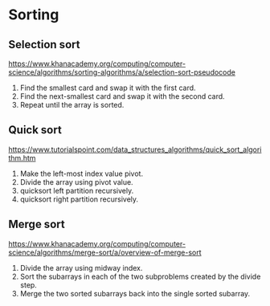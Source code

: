 # Sorting

## Selection sort
https://www.khanacademy.org/computing/computer-science/algorithms/sorting-algorithms/a/selection-sort-pseudocode
1. Find the smallest card and swap it with the first card.
1. Find the next-smallest card and swap it with the second card.
1. Repeat until the array is sorted.


## Quick sort
https://www.tutorialspoint.com/data_structures_algorithms/quick_sort_algorithm.htm
1. Make the left-most index value pivot.
1. Divide the array using pivot value.
1. quicksort left partition recursively.
1. quicksort right partition recursively.


## Merge sort
https://www.khanacademy.org/computing/computer-science/algorithms/merge-sort/a/overview-of-merge-sort
1. Divide the array using midway index.
1. Sort the subarrays in each of the two subproblems created by the divide step.
1. Merge the two sorted subarrays back into the single sorted subarray.

